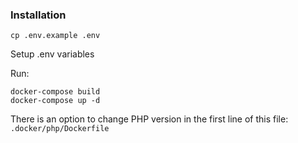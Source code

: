 ### Installation

```
cp .env.example .env
```

Setup .env variables

Run:

```
docker-compose build
docker-compose up -d
```

There is an option to change PHP version in the first line of this file: `.docker/php/Dockerfile`